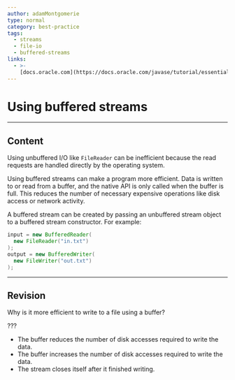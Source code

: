 ```yaml
---
author: adamMontgomerie
type: normal
category: best-practice
tags:
  - streams
  - file-io
  - buffered-streams
links:
  - >-
    [docs.oracle.com](https://docs.oracle.com/javase/tutorial/essential/io/buffers.html){website}
---
```


# Using buffered streams


---

## Content

Using unbuffered I/O like `FileReader` can be inefficient because the read requests are handled directly by the operating system.

Using buffered streams can make a program more efficient. Data is written to or read from a buffer, and the native API is only called when the buffer is full. This reduces the number of necessary expensive operations like disk access or network activity.

A buffered stream can be created by passing an unbuffered stream object to a buffered stream constructor. For example:

```java
input = new BufferedReader(
  new FileReader("in.txt")
);
output = new BufferedWriter(
  new FileWriter("out.txt")
);
```


---

## Revision

Why is it more efficient to write to a file using a buffer?

???

- The buffer reduces the number of disk accesses required to write the data.
- The buffer increases the number of disk accesses required to write the data.
- The stream closes itself after it finished writing.
